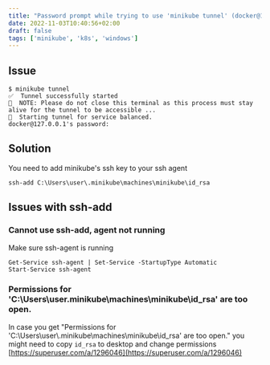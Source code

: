 ```yaml
---
title: "Password prompt while trying to use 'minikube tunnel' (docker@127.0.0.1's password:)"
date: 2022-11-03T10:40:56+02:00
draft: false
tags: ['minikube', 'k8s', 'windows']
---
```

## Issue

```
$ minikube tunnel
✅  Tunnel successfully started
📌  NOTE: Please do not close this terminal as this process must stay alive for the tunnel to be accessible ...
🏃  Starting tunnel for service balanced.
docker@127.0.0.1's password:
```

## Solution
You need to add minikube's ssh key to your ssh agent
```
ssh-add C:\Users\user\.minikube\machines\minikube\id_rsa
```


## Issues with ssh-add

### Cannot use ssh-add, agent not running
Make sure ssh-agent is running
```
Get-Service ssh-agent | Set-Service -StartupType Automatic
Start-Service ssh-agent
```

### Permissions for 'C:\Users\user\.minikube\machines\minikube\id_rsa' are too open.

In case you get "Permissions for 'C:\\Users\\user\\.minikube\\machines\\minikube\\id_rsa' are too open." you might need to copy `id_rsa` to desktop and change permissions
[https://superuser.com/a/1296046](https://superuser.com/a/1296046)